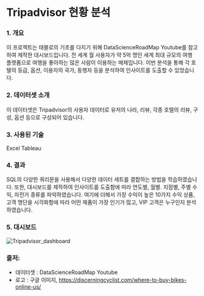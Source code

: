 # Tripadvisor 현황 분석

### 1. 개요

이 프로젝트는 태블로의 기초를 다지기 위해 DataScienceRoadMap Youtube를 참고하여 제작한 대시보드입니다.
전 세계 월 사용자가 약 5억 명인 세계 최대 규모의 여행 플랫폼으로 여행을 좋아하는 많은 사람이 이용하는 매체입니다.
이번 분석을 통해 각 호텔의 등급, 옵션, 이용자의 국가, 동행자 등을 분석하여 인사이트를 도출할 수 있었습니다.


### 2. 데이터셋 소개

이 데이터셋은 Tripadvisor의 사용자 데이터로 유저의 나라, 리뷰, 각종 호텔의 리뷰, 구성, 옵션 등으로 구성되어 있습니다. 


### 3. 사용된 기술

Excel
Tableau


### 4. 결과

SQL의 다양한 쿼리문을 사용해서 다양한 데이터 세트를 결합하는 방법을 학습하였습니다. 또한, 대시보드를 제작하여 인사이트를 도출함에 따라 연도별, 월별. 지점별, 주별 수익, 자전거 종류를 파악하였습니다. 여기에 더해서 가장 수익이 높은 10가지 수익 상품, 고객 명단을 시각화함에 따라 어떤 제품이 가장 인기가 많고, VIP 고객은 누구인지 분석하였습니다. 



### 5. 대시보드
![Tripadvisor_dashboard](https://user-images.githubusercontent.com/109095108/235034081-26e4116d-fe4c-46d9-9a52-82bd609fd661.png)



### 출저: 
- 데이터셋 : DataScienceRoadMap Youtube
- 로고 : 구글 이미지, https://discerningcyclist.com/where-to-buy-bikes-online-us/


